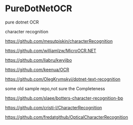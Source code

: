 # PureDotNetOCR
pure dotnet OCR



character recognition

https://github.com/mesutpiskin/characterRecognition

https://github.com/williamlzw/MicroOCR.NET

https://github.com/liabru/kwyjibo

https://github.com/keenua/OCR

https://github.com/OlegKrymskyi/dotnet-text-recognition



some old sample repo,not sure the Completeness

https://github.com/slaee/botters-character-recognition-bp

https://github.com/cristi-l/CharacterRecognition

https://github.com/fredatgithub/OpticalCharacterRecognition
